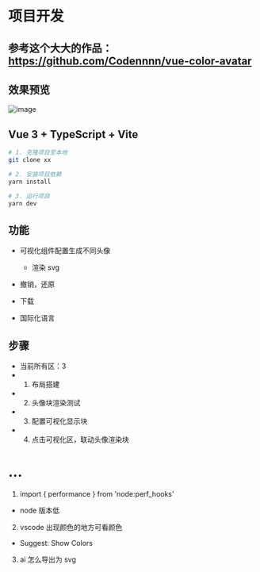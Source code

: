 # 项目开发

## 参考这个大大的作品：https://github.com/Codennnn/vue-color-avatar

## 效果预览

![image](https://github.com/huiBuiling/vue3-svg/tree/main/images)

## Vue 3 + TypeScript + Vite

```sh
# 1. 克隆项目至本地
git clone xx

# 2. 安装项目依赖
yarn install

# 3. 运行项目
yarn dev
```

## 功能

- 可视化组件配置生成不同头像

  - 渲染 svg
  <div v-html="svgContent"></div>

- 撤销，还原
- 下载
- 国际化语言

## 步骤

- 当前所有区：3
- 1. 布局搭建
- 2. 头像块渲染测试
- 3. 配置可视化显示块
- 4. 点击可视化区，联动头像渲染块

# ...

1. import { performance } from 'node:perf_hooks'

- node 版本低

2. vscode 出现颜色的地方可看颜色

- Suggest: Show Colors

3. ai 怎么导出为 svg
